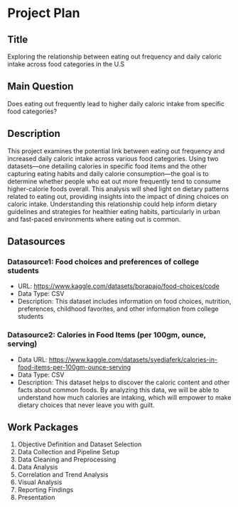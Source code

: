 # Project Plan

## Title
Exploring the relationship between eating out frequency and daily caloric intake across food categories in the U.S

## Main Question

Does eating out frequently lead to higher daily caloric intake from specific food categories?

## Description

This project examines the potential link between eating out frequency and increased daily caloric intake across various food categories. Using two datasets—one detailing calories in specific food items and the other capturing eating habits and daily calorie consumption—the goal is to determine whether people who eat out more frequently tend to consume higher-calorie foods overall. This analysis will shed light on dietary patterns related to eating out, providing insights into the impact of dining choices on caloric intake. Understanding this relationship could help inform dietary guidelines and strategies for healthier eating habits, particularly in urban and fast-paced environments where eating out is common.

## Datasources


### Datasource1: Food choices and preferences of college students
* URL: https://www.kaggle.com/datasets/borapajo/food-choices/code 
* Data Type: CSV
* Description: This dataset includes information on food choices, nutrition, preferences, childhood favorites, and other information from college students

### Datasource2: Calories in Food Items (per 100gm, ounce, serving)
* Data URL: https://www.kaggle.com/datasets/syedjaferk/calories-in-food-items-per-100gm-ounce-serving 
* Data Type: CSV
* Description: This dataset helps to discover the caloric content and other facts about common foods. By analyzing this data, we will be able to understand how much calories are intaking, which will empower to make dietary choices that never leave you with guilt.

## Work Packages

<!-- List of work packages ordered sequentially, each pointing to an issue with more details. -->

1. Objective Definition and Dataset Selection
2. Data Collection and Pipeline Setup
3. Data Cleaning and Preprocessing
4. Data Analysis
5. Correlation and Trend Analysis
6. Visual Analysis
7. Reporting Findings
8. Presentation
